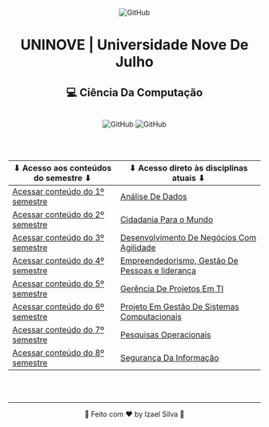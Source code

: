 <div align="center">
   <img alt="GitHub" src="https://www.uninove.br/logo-uninove.svg"/>

   <h1>UNINOVE | Universidade Nove De Julho</h1>
   <h2>💻 Ciência Da Computação</h2>

   <br>

   <div align="center">
      <img alt="GitHub" src="https://img.shields.io/github/license/Ias4g/take-home-coding-challenge?color=%2323BFD0&logoColor=%230F0F0F"/>
      <img alt="GitHub" src="https://img.shields.io/badge/PRs-welcome-23BFD0" />
   </div>

   <br><br>

   | ⬇ Acesso aos conteúdos do semestre ⬇ | ⬇ Acesso direto às disciplinas atuais ⬇                                     |
   |-----------------------------------------------|--------------------------------------------------------------------|
   | [Acessar conteúdo do 1º semestre](./2022/1/)  | [Análise De Dados](./2025/2/AD/)                                   |
   | [Acessar conteúdo do 2º semestre](./2022/2/)  | [Cidadania Para o Mundo](./2025/2/CPM/)                            |
   | [Acessar conteúdo do 3º semestre](./2023/1/)  | [Desenvolvimento De Negócios  Com Agilidade](./2025/2/DNCA/)       |
   | [Acessar conteúdo do 4º semestre](./2023/2/)  | [Empreendedorismo, Gestão De Pessoas e liderança](./2025/2/EGPL/)  |
   | [Acessar conteúdo do 5º semestre](./2024/1/)  | [Gerência De Projetos Em TI](./2025/2/GPT/)                        |
   | [Acessar conteúdo do 6º semestre](./2024/2/)  | [Projeto Em Gestão De Sistemas Computacionais](./2025/2/PGSC/)     |
   | [Acessar conteúdo do 7º semestre](./2025/1/)  | [Pesquisas Operacionais](./2025/2/PO/)                             |
   | [Acessar conteúdo do 8º semestre](./2025/2/)  | [Segurança Da Informação](./2025/2/SI/)                            |

   <br><br>

   <hr>

   👋 Feito com ♥ by Izael Silva 👋
</div>